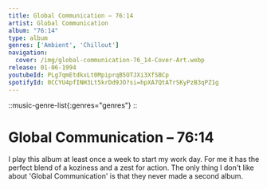```yaml
---
title: Global Communication – 76:14
artist: Global Communication
album: "76:14"
type: album
genres: ['Ambient', 'Chillout']
navigation:
  cover: /img/global-communication-76_14-Cover-Art.webp
release: 01-06-1994
youtubeId: PLg7qmEtdkxLt0MpiprqB5OTJXi3XfSBCp
spotifyId: 0CCYU4pfINH3Lt5krDd9JO?si=hpXA7QtATrSKyPzB3qPZ1g
---
```


::music-genre-list{:genres="genres"}
::

# Global Communication – 76:14

I play this album at least once a week to start my work day. For me it has the perfect blend of a koziness and a zest for action. The only thing I don't like about 'Global Communication' is that they never made a second album.